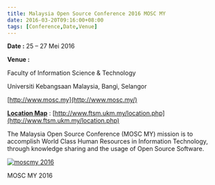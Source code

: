 ```yaml
---
title: Malaysia Open Source Conference 2016 MOSC MY
date: 2016-03-20T09:16:00+08:00
tags: [Conference,Date,Venue]
---
```


**Date :** 25 – 27 Mei 2016

**Venue :**

Faculty of Information Science & Technology

Universiti Kebangsaan Malaysia, Bangi, Selangor

[http://www.mosc.my](http://www.mosc.my/)

**[Location Map](http://www.ftsm.ukm.my/location.php)** : [http://www.ftsm.ukm.my/location.php](http://www.ftsm.ukm.my/location.php)  

The Malaysia Open Source Conference (MOSC MY) mission is to accomplish World Class Human Resources in Information Technology, through knowledge sharing and the usage of Open Source Software.  

[![moscmy 2016](/images/mosc-2016.png)](/images/mosc-2016.png)

MOSC MY 2016
